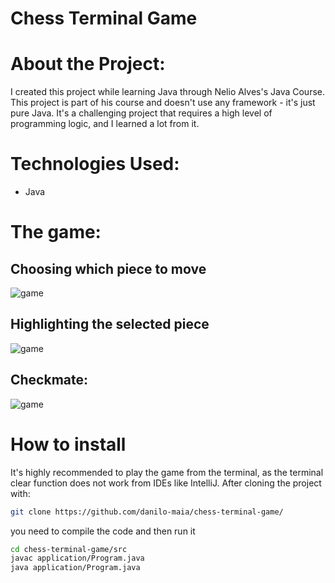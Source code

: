 # Chess Terminal Game

# About the Project:

I created this project while learning Java through Nelio Alves's Java Course. This project is part of his course and doesn't use any framework - it's just pure Java. It's a challenging project that requires a high level of programming logic, and I learned a lot from it.

# Technologies Used:

- Java

# The game:

## Choosing which piece to move
![game](https://github.com/danilo-maia/Assets/blob/main/Chess/choosing-which-piece-will-move.png)

## Highlighting the selected piece

![game](https://github.com/danilo-maia/Assets/blob/main/Chess/piece-highlight.png)

## Checkmate:

![game](https://github.com/danilo-maia/Assets/blob/main/Chess/Checkmate.png)

# How to install
It's highly recommended to play the game from the terminal, as the terminal clear function does not work from IDEs like IntelliJ. After cloning the project with:
```bash
git clone https://github.com/danilo-maia/chess-terminal-game/
```
you need to compile the code and then run it
```bash
cd chess-terminal-game/src
javac application/Program.java
java application/Program.java
```
